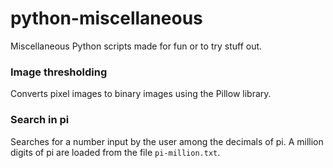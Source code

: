 # python-miscellaneous
Miscellaneous Python scripts made for fun or to try stuff out.

### Image thresholding
Converts pixel images to binary images using the Pillow library.

### Search in pi
Searches for a number input by the user among the decimals of pi. A million digits of pi are loaded from the file `pi-million.txt`.